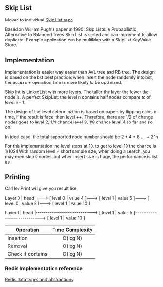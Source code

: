 ## Skip List

Moved to individual [Skip List repo](https://github.com/YiYeHuang/SkipList)

Based on William Pugh's paper at 1990: 
Skip Lists: A Probabilistic Alternative to Balanced Trees
Skip List is sorted and can implement to allow duplicate. Example application can be multiMap with a SkipList 
KeyValue Store.

## Implementation
Implementation is easier way easier than AVL tree and RB tree.
The design is based on the bst best practice: when insert the node randomly into bst, the access + operation time is 
more likely to be optimized. 

Skip list is LinkedList with more layers. The taller the layer the fewer the node is.
A perfect SkipList: the level n contains half nodes compare to of level n - 1.

The design of the level determination is based on paper:
by flipping coins n time, if the result is face, then level ++. Therefore, there are 1/2 of change nodes goes to 
level 2, 1/4 chance level 3, 1/8 chance level 4 so far and so on.

In ideal case, the total supported node number should be 
2 + 4 + 8 .... + 2^n

For this implementation the level stops at 10. to get to level 10 the chance is 1/1024
With random level + short sample size, when doing a search, you may even skip 0 nodes, but when insert size is huge, 
the performance is list as

## Printing
Call levlPrint will give you result like:

Layer 0 | head |---> [ level 0 | value 4 ]---> [ level 1 | value 5 ]---> [ level 0 | value 8 ]---> [ level 1 | value 10 ]

Layer 1 | head |-----------------------------> [ level 1 | value 5 ]-----------------------------> [ level 1 | value 10 ]


| Operation         | Time Complexity |
| ----------------- | :-------------: |
| Insertion         | O(log N)        |
| Removal           | O(log N)        |
| Check if contains | O(log N)        |


### Redis Implementation reference
[Redis data types and abstractions](https://redis.io/topics/data-types-intro)
